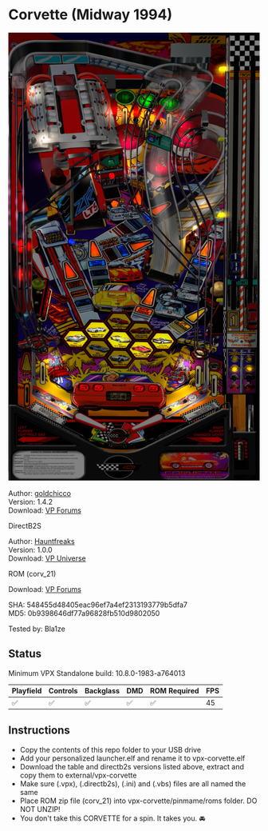 # Corvette (Midway 1994)  

![Table Preview](../../images/vpx-corvette.png)

Author: [goldchicco](https://www.vpforums.org/index.php?showuser=88795)  
Version: 1.4.2  
Download: [VP Forums](https://www.vpforums.org/index.php?app=downloads&showfile=15112)

DirectB2S

Author: [Hauntfreaks](https://vpuniverse.com/profile/5216-hauntfreaks/)  
Version: 1.0.0  
Download: [VP Universe](https://vpuniverse.com/files/file/21285-corvette-midway-1994-b2s-full-dmd/)

ROM (corv_21)

Download: [VP Forums](https://www.vpforums.org/index.php?app=downloads&showfile=1260)

SHA: 548455d48405eac96ef7a4ef2313193779b5dfa7  
MD5: 0b9398646df77a96828fb510d9802050

Tested by: Bla1ze

## Status 

Minimum VPX Standalone build: 10.8.0-1983-a764013

| Playfield | Controls | Backglass | DMD | ROM Required | FPS | 
|-----------|----------|-----------|-----|--------------|-----|
| :white_check_mark: | :white_check_mark: | :white_check_mark: | :white_check_mark: | :white_check_mark: | 45 |

## Instructions

- Copy the contents of this repo folder to your USB drive
- Add your personalized launcher.elf and rename it to vpx-corvette.elf
- Download the table and directb2s versions listed above, extract and copy them to external/vpx-corvette
- Make sure (.vpx), (.directb2s), (.ini) and (.vbs) files are all named the same
- Place ROM zip file (corv_21) into vpx-corvette/pinmame/roms folder. DO NOT UNZIP!
- You don't take this CORVETTE for a spin. It takes you. 🚘
